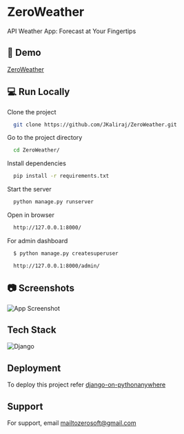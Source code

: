 # ZeroWeather

API Weather App: Forecast at Your Fingertips


## 🚀 Demo

[ZeroWeather](https://zeroweather.pythonanywhere.com)


## 💻 Run Locally

Clone the project

```bash
  git clone https://github.com/JKaliraj/ZeroWeather.git
```

Go to the project directory

```bash
  cd ZeroWeather/
```

Install dependencies

```bash
  pip install -r requirements.txt
```

Start the server

```bash
  python manage.py runserver
```

Open in browser

```bash
  http://127.0.0.1:8000/
```

For admin dashboard

```bash
  $ python manage.py createsuperuser

  http://127.0.0.1:8000/admin/
```


## 📷 Screenshots

![App Screenshot](https://i.postimg.cc/9XbwTnCX/Screenshot-144.png)


## Tech Stack

![Django](https://img.shields.io/badge/django-%23092E20.svg?style=for-the-badge&logo=django&logoColor=white)


## Deployment

To deploy this project refer 
[django-on-pythonanywhere](https://zappycode.com/tutorials/deploy-django-project-on-pythonanywhere)




## Support

For support, email mailtozerosoft@gmail.com


